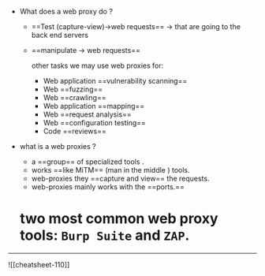   

- What does a web proxy do ?
    - ==Test (capture-view)→web requests== → that are going to the back end servers
    - ==manipulate → web requests==
        
        other tasks we may use web proxies for:
        
        - Web application ==vulnerability scanning==
        - Web ==fuzzing==
        - Web ==crawling==
        - Web application ==mapping==
        - Web ==request analysis==
        - Web ==configuration testing==
        - Code ==reviews==
- what is a web proxies ?
    
    - a ==group== of specialized tools .
    - works ==like MiTM== (man in the middle ) tools.
    - web-proxies they ==capture and view== the requests.
    - web-proxies mainly works with the ==ports.==
    
      
    
    # two most common web proxy tools: `Burp Suite` and `ZAP`.
    

---

  

![[cheatsheet-110]]